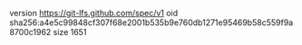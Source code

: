 version https://git-lfs.github.com/spec/v1
oid sha256:a4e5c99848cf307f68e2001b535b9e760db1271e95469b58c559f9a8700c1962
size 1651
